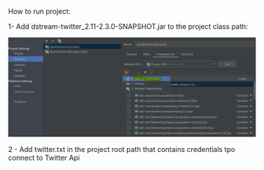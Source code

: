 How to run project:

1- Add dstream-twitter_2.11-2.3.0-SNAPSHOT.jar to the project class path:

![add_twitter_dstream_jar](add_twitter_dstream_jar.png)

2 - Add twitter.txt in the project root path that contains credentials tpo connect to Twitter Api